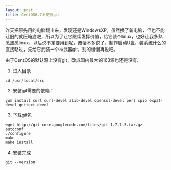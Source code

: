 ```yaml
---
layout: post
title: CentOS6.7上安装git
---
```


昨天把原先用的电脑翻出来，发现还是WindowsXP，虽然换了新电脑，但也不能让旧的就压箱底吧，所以为了让它继续发挥价值，给它装个linux，也好让我多熟悉熟悉linux，以后说不定要用到呢，废话不多说了，制作启动U盘，装系统什么的直接略过，先给它武装一个神武器git，别的慢慢再说吧。

由于CentOS的默认源上没有git，改成国内最大的163源也还是没有.

1. 进入目录
```
cd /usr/local/src
```

2. 安装git需要的依赖：
```
yum install curl curl-devel zlib-devel openssl-devel perl cpio expat-devel gettext-devel
```

3. 下载git包
```
wget http://git-core.googlecode.com/files/git-1.7.7.5.tar.gz
autoconf
./configure
make
make install
```

4. 安装完成
```
git --version
```

